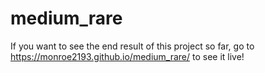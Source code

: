 # medium_rare
If you want to see the end result of this project so far, go to https://monroe2193.github.io/medium_rare/ to see it live!
